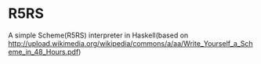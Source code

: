 # R5RS
A simple Scheme(R5RS) interpreter in Haskell(based on http://upload.wikimedia.org/wikipedia/commons/a/aa/Write_Yourself_a_Scheme_in_48_Hours.pdf)
